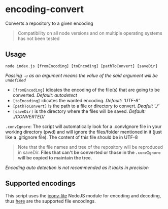# encoding-convert
Converts a repository to a given encoding

> Compatibility on all node versions and on multiple operating systems has not been tested


## Usage
```
node index.js [fromEncoding] [toEncoding] [pathToConvert] [saveDir]
```
_Passing `-u` as an argument means the value of the said argument will be `undefined`_

- `[fromEncoding]` idicates the encoding of the file(s) that are going to be converted. _Default: autodetect_
- `[toEncoding]` idicates the wanted encoding. _Default: 'UTF-8'_
- `[pathToConvert]` is the path to a file or directory to convert. _Deafult './'_
- `[saveDir]` is the directory where the files will be saved. _Default: ./CONVERTED/_

`.convIgnore`: The script will automatically look for a .convIgnore file in your working directory (pwd) and will ignore the files/folder mentioned in it (just like a .gitignore file). The content of this file should be in UTF-8

> Note that the file names and tree of the repository will be reproduced in saveDir. __Files that can't be converted or those in the `.convIgnore` will be copied to maintain the tree.__

_Encoding auto detection is not recommended as it lacks in precision_

## Supported encodings
This script uses the [iconv-lite](https://www.npmjs.com/package/iconv-lite) NodeJS module for encoding and decoding, thus [here](https://github.com/ashtuchkin/iconv-lite/wiki/Supported-Encodings) are the supported file encodings.
